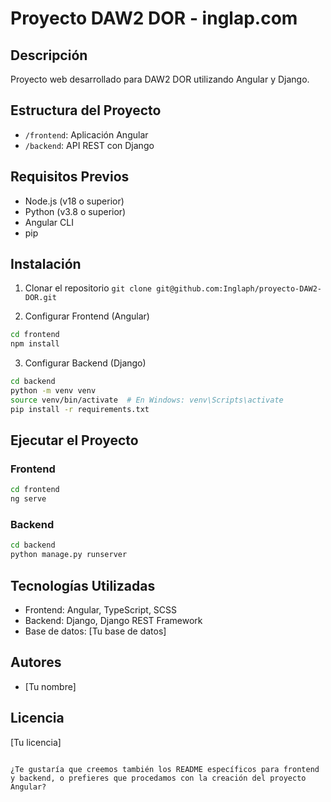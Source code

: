 # Proyecto DAW2 DOR - inglap.com

## Descripción
Proyecto web desarrollado para DAW2 DOR utilizando Angular y Django.

## Estructura del Proyecto
- `/frontend`: Aplicación Angular
- `/backend`: API REST con Django

## Requisitos Previos
- Node.js (v18 o superior)
- Python (v3.8 o superior)
- Angular CLI
- pip

## Instalación
1. Clonar el repositorio
```git clone git@github.com:Inglaph/proyecto-DAW2-DOR.git```

2. Configurar Frontend (Angular)
```bash
cd frontend
npm install
```

3. Configurar Backend (Django)
```bash
cd backend
python -m venv venv
source venv/bin/activate  # En Windows: venv\Scripts\activate
pip install -r requirements.txt
```

## Ejecutar el Proyecto
### Frontend
```bash
cd frontend
ng serve
```

### Backend
```bash
cd backend
python manage.py runserver
```

## Tecnologías Utilizadas
- Frontend: Angular, TypeScript, SCSS
- Backend: Django, Django REST Framework
- Base de datos: [Tu base de datos]

## Autores
- [Tu nombre]

## Licencia
[Tu licencia]
```

¿Te gustaría que creemos también los README específicos para frontend y backend, o prefieres que procedamos con la creación del proyecto Angular?